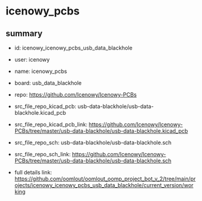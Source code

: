 # icenowy_pcbs
 
## summary 
* id: icenowy_icenowy_pcbs_usb_data_blackhole
* user: icenowy
* name: icenowy_pcbs
* board: usb_data_blackhole
* repo: https://github.com/Icenowy/Icenowy-PCBs
* src_file_repo_kicad_pcb: usb-data-blackhole/usb-data-blackhole.kicad_pcb
* src_file_repo_kicad_pcb_link: https://github.com/Icenowy/Icenowy-PCBs/tree/master/usb-data-blackhole/usb-data-blackhole.kicad_pcb


* src_file_repo_sch: usb-data-blackhole/usb-data-blackhole.sch
* src_file_repo_sch_link: https://github.com/Icenowy/Icenowy-PCBs/tree/master/usb-data-blackhole/usb-data-blackhole.sch
* full details link: https://github.com/oomlout/oomlout_oomp_project_bot_v_2/tree/main/projects/icenowy_icenowy_pcbs_usb_data_blackhole/current_version/working  






